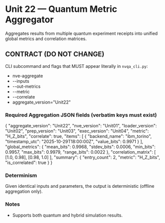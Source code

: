 # Unit 22 — Quantum Metric Aggregator

Aggregates results from multiple quantum experiment receipts into unified global metrics and correlation matrices.

## CONTRACT (DO NOT CHANGE)

CLI subcommand and flags that MUST appear literally in `nvqa_cli.py`:
- nve-aggregate
- --inputs
- --out-metrics
- --metric
- --correlate
- aggregate_version="Unit22"

### Required Aggregation JSON fields (verbatim keys must exist)
{
  "aggregate_version": "Unit22",
  "nve_version": "Unit01",
  "loader_version": "Unit02",
  "prep_version": "Unit03",
  "exec_version": "Unit04",
  "metric": "H_Z_bits",
  "correlate": true,
  "items": [
    {
      "backend_name": "ibm_torino",
      "timestamp_utc": "2025-10-29T18:00:00Z",
      "value_bits": 0.9971
    }
  ],
  "global_metrics": {
    "mean_bits": 0.9968,
    "stdev_bits": 0.0006,
    "min_bits": 0.9957,
    "max_bits": 0.9979,
    "range_bits": 0.0022
  },
  "correlation_matrix": [
    [1.0, 0.98],
    [0.98, 1.0]
  ],
  "summary": {
    "entry_count": 2,
    "metric": "H_Z_bits",
    "is_correlated": true
  }
}

### Determinism
Given identical inputs and parameters, the output is deterministic (offline aggregation only).

### Notes
- Supports both quantum and hybrid simulation results.
